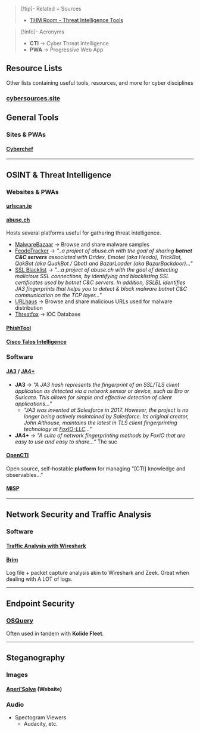 > [!tip]- Related + Sources
> - [THM Room - Threat Intelligence Tools](https://tryhackme.com/room/threatinteltools)

> [!info]- Acronyms
> - **CTI** → Cyber Threat Intelligence
> - **PWA** → Progressive Web App

## Resource Lists
Other lists containing useful tools, resources, and more for cyber disciplines

### [cybersources.site](https://cybersources.site/)


## General Tools

### Sites & PWAs

#### [Cyberchef](https://cyberchef.org/)

---

## OSINT & Threat Intelligence

### Websites & PWAs
#### [urlscan.io](https://urlscan.io/)


#### [abuse.ch](https://abuse.ch/)
Hosts several platforms useful for gathering threat intelligence.

- [MalwareBazaar](https://bazaar.abuse.ch) → Browse and share malware samples
- [FeodoTracker](https://feodotracker.abuse.ch) → *"..a project of abuse.ch with the goal of sharing **botnet C&C servers** associated with Dridex, Emotet (aka Heodo), TrickBot, QakBot (aka QuakBot / Qbot) and BazarLoader (aka BazarBackdoor)..."*
- [SSL Blacklist](https://sslbl.abuse.ch) → *"...a project of abuse.ch with the goal of detecting malicious SSL connections, by identifying and blacklisting SSL certificates used by botnet C&C servers. In addition, SSLBL identifies JA3 fingerprints that helps you to detect & block malware botnet C&C communication on the TCP layer..."*
- [URLhaus](https://urlhaus.abuse.ch) → Browse and share malicious URLs used for malware distribution
- [Threatfox](https://threatfox.abuse.ch) → IOC Database

#### [PhishTool](https://www.phishtool.com/)

#### [Cisco Talos Intelligence](https://talosintelligence.com/)

### Software

#### [JA3](https://github.com/salesforce/ja3) / [JA4+](https://github.com/FoxIO-LLC/ja4)

- **JA3** → *"A JA3 hash represents the fingerprint of an SSL/TLS client application as detected via a network sensor or device, such as Bro or Suricata. This allows for simple and effective detection of client applications..."*
	- *"JA3 was invented at Salesforce in 2017. However, the project is no longer being actively maintained by Salesforce. Its original creator, John Althouse, maintains the latest in TLS client fingerprinting technology at [FoxIO-LLC](https://github.com/FoxIO-LLC/ja4)..."*
- **JA4+** → *"A suite of network fingerprinting methods by FoxIO that are easy to use and easy to share..."* The suc

#### [OpenCTI](https://github.com/OpenCTI-Platform/opencti)
Open source, self-hostable **platform** for managing "\[CTI] knowledge and observables..."


#### [MISP](https://www.misp-project.org/)


---
## Network Security and Traffic Analysis

### Software

#### [Traffic Analysis with Wireshark](../Unsorted/Traffic%20Analysis%20with%20Wireshark.md)

#### [Brim](https://www.brimdata.io/)
Log file + packet capture analysis akin to Wireshark and Zeek. Great when dealing with A LOT of logs.

---

## Endpoint Security

### [OSQuery](https://osquery.io/)
Often used in tandem with **Kolide Fleet**.




---

## Steganography

### Images

#### [Aperi'Solve](https://www.aperisolve.com/) (Website)


### Audio

- Spectogram Viewers
	- Audacity, etc.


